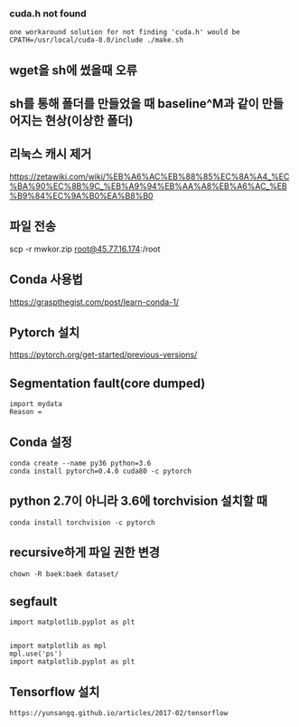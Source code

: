 ### cuda.h not found
	one workaround solution for not finding 'cuda.h' would be
	CPATH=/usr/local/cuda-8.0/include ./make.sh

## wget을 sh에 썼을때 오류

## sh를 통해 폴더를 만들었을 때 baseline^M과 같이 만들어지는 현상(이상한 폴더)

## 리눅스 캐시 제거
https://zetawiki.com/wiki/%EB%A6%AC%EB%88%85%EC%8A%A4_%EC%BA%90%EC%8B%9C_%EB%A9%94%EB%AA%A8%EB%A6%AC_%EB%B9%84%EC%9A%B0%EA%B8%B0

## 파일 전송
scp -r mwkor.zip root@45.77.16.174:/root

## Conda 사용법
https://graspthegist.com/post/learn-conda-1/

## Pytorch 설치
https://pytorch.org/get-started/previous-versions/

## Segmentation fault(core dumped)
	import mydata
	Reason = 
	
## Conda 설정
	conda create --name py36 python=3.6
	conda install pytorch=0.4.0 cuda80 -c pytorch
## python 2.7이 아니라 3.6에 torchvision 설치할 때
	conda install torchvision -c pytorch
## recursive하게 파일 권한 변경
	chown -R baek:baek dataset/
## segfault 
	import matplotlib.pyplot as plt
	
	
	import matplotlib as mpl
	mpl.use('ps')
	import matplotlib.pyplot as plt
## Tensorflow 설치
	https://yunsangq.github.io/articles/2017-02/tensorflow

